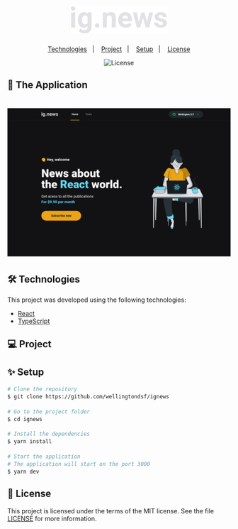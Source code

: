 <h1 align="center">
  <img alt="Logo" src="/public/images/logo.svg">
</h1>


<p align="center">
  <a href="#-technologies">Technologies</a>&nbsp;&nbsp;&nbsp;|&nbsp;&nbsp;&nbsp;
  <a href="#-project">Project</a>&nbsp;&nbsp;&nbsp;|&nbsp;&nbsp;&nbsp;
  <a href="#-setup">Setup</a>&nbsp;&nbsp;&nbsp;|&nbsp;&nbsp;&nbsp;
  <a href="#-license">License</a>
</p>

<p align="center"> 
  <img alt="License" src="https://img.shields.io/static/v1?label=license&message=MIT&color=0174DF&labelColor=000000">
</p>


## 🚀 The Application

<h1 align="center">
  <img alt="Logo" src="/public/images/ignewsScreenShot.png">
</h1>

## 🛠 Technologies

This project was developed using the following technologies:

- [React](https://pt-br.reactjs.org/)
- [TypeScript](https://www.typescriptlang.org/)

## 💻 Project




## ✨ Setup

```bash
# Clone the repository
$ git clone https://github.com/wellingtondsf/ignews

# Go to the project folder
$ cd ignews

# Install the dependencies
$ yarn install

# Start the application
# The application will start on the port 3000
$ yarn dev
```

## 📜 License

This project is licensed under the terms of the MIT license. See the file [LICENSE](LICENSE) for more information.
